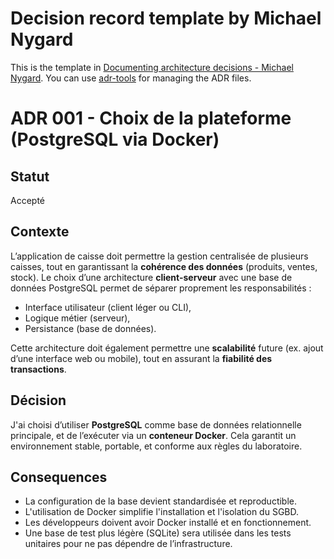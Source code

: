 # Decision record template by Michael Nygard

This is the template in [Documenting architecture decisions - Michael Nygard](http://thinkrelevance.com/blog/2011/11/15/documenting-architecture-decisions).
You can use [adr-tools](https://github.com/npryce/adr-tools) for managing the ADR files.

# ADR 001 - Choix de la plateforme (PostgreSQL via Docker)

## Statut  
Accepté

## Contexte  
L’application de caisse doit permettre la gestion centralisée de plusieurs caisses, tout en garantissant la **cohérence des données** (produits, ventes, stock). Le choix d’une architecture **client-serveur** avec une base de données PostgreSQL permet de séparer proprement les responsabilités :  
- Interface utilisateur (client léger ou CLI),
- Logique métier (serveur),
- Persistance (base de données).

Cette architecture doit également permettre une **scalabilité** future (ex. ajout d’une interface web ou mobile), tout en assurant la **fiabilité des transactions**.

## Décision  
J'ai choisi d’utiliser **PostgreSQL** comme base de données relationnelle principale, et de l’exécuter via un **conteneur Docker**. Cela garantit un environnement stable, portable, et conforme aux règles du laboratoire.

## Consequences  
- La configuration de la base devient standardisée et reproductible.
- L'utilisation de Docker simplifie l'installation et l'isolation du SGBD.
- Les développeurs doivent avoir Docker installé et en fonctionnement.
- Une base de test plus légère (SQLite) sera utilisée dans les tests unitaires pour ne pas dépendre de l’infrastructure.
